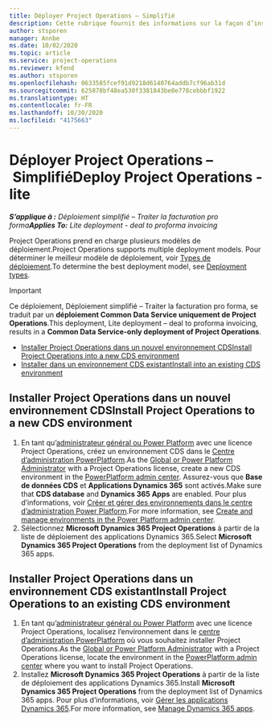```yaml
---
title: Déployer Project Operations – Simplifié
description: Cette rubrique fournit des informations sur la façon d’installer le déploiement simplifié de Project Operations – Traiter la facturation pro forma.
author: stsporen
manager: Annbe
ms.date: 10/02/2020
ms.topic: article
ms.service: project-operations
ms.reviewer: kfend
ms.author: stsporen
ms.openlocfilehash: 0633585fcef91d9218d6140764addb7cf96ab31d
ms.sourcegitcommit: 625878bf48ea530f3381843be0e778cebbbf1922
ms.translationtype: HT
ms.contentlocale: fr-FR
ms.lasthandoff: 10/30/2020
ms.locfileid: "4175663"
---
```

# <a name="deploy-project-operations---lite"></a><span data-ttu-id="e1668-103">Déployer Project Operations – Simplifié</span><span class="sxs-lookup"><span data-stu-id="e1668-103">Deploy Project Operations - lite</span></span>

<span data-ttu-id="e1668-104">_**S’applique à :** Déploiement simplifié – Traiter la facturation pro forma_</span><span class="sxs-lookup"><span data-stu-id="e1668-104">_**Applies To:** Lite deployment - deal to proforma invoicing_</span></span>

<span data-ttu-id="e1668-105">Project Operations prend en charge plusieurs modèles de déploiement.</span><span class="sxs-lookup"><span data-stu-id="e1668-105">Project Operations supports multiple deployment models.</span></span> <span data-ttu-id="e1668-106">Pour déterminer le meilleur modèle de déploiement, voir [Types de déploiement](determine-deployment-type.md).</span><span class="sxs-lookup"><span data-stu-id="e1668-106">To determine the best deployment model, see [Deployment types](determine-deployment-type.md).</span></span>


> [!IMPORTANT]
> <span data-ttu-id="e1668-107">Ce déploiement, Déploiement simplifié – Traiter la facturation pro forma, se traduit par un **déploiement Common Data Service uniquement de Project Operations**.</span><span class="sxs-lookup"><span data-stu-id="e1668-107">This deployment, Lite deployment – deal to proforma invoicing, results in a **Common Data Service-only deployment of Project Operations**.</span></span>

- [<span data-ttu-id="e1668-108">Installer Project Operations dans un nouvel environnement CDS</span><span class="sxs-lookup"><span data-stu-id="e1668-108">Install Project Operations into a new CDS environment</span></span>](#new)
- [<span data-ttu-id="e1668-109">Installer dans un environnement CDS existant</span><span class="sxs-lookup"><span data-stu-id="e1668-109">Install into an existing CDS environment</span></span>](#existing)



## <a name="install-project-operations-to-a-new-cds-environment"></a><a name="new"></a><span data-ttu-id="e1668-110">Installer Project Operations dans un nouvel environnement CDS</span><span class="sxs-lookup"><span data-stu-id="e1668-110">Install Project Operations to a new CDS environment</span></span>

1. <span data-ttu-id="e1668-111">En tant qu’[administrateur général ou Power Platform](https://docs.microsoft.com/power-platform/admin/global-service-administrators-can-administer-without-license) avec une licence Project Operations, créez un environnement CDS dans le [Centre d’administration PowerPlatform](https://admin.powerplatform.com).</span><span class="sxs-lookup"><span data-stu-id="e1668-111">As the [Global or Power Platform Administrator](https://docs.microsoft.com/power-platform/admin/global-service-administrators-can-administer-without-license) with a Project Operations license, create a new CDS environment in the [PowerPlatform admin center](https://admin.powerplatform.com).</span></span> <span data-ttu-id="e1668-112">Assurez-vous que **Base de données CDS** et **Applications Dynamics 365** sont activés.</span><span class="sxs-lookup"><span data-stu-id="e1668-112">Make sure that **CDS database** and **Dynamics 365 Apps** are enabled.</span></span> <span data-ttu-id="e1668-113">Pour plus d’informations, voir [Créer et gérer des environnements dans le centre d’administration Power Platform](https://docs.microsoft.com/power-platform/admin/create-environment#create-an-environment-in-the-power-platform-admin-center).</span><span class="sxs-lookup"><span data-stu-id="e1668-113">For more information, see [Create and manage environments in the Power Platform admin center](https://docs.microsoft.com/power-platform/admin/create-environment#create-an-environment-in-the-power-platform-admin-center).</span></span>
2. <span data-ttu-id="e1668-114">Sélectionnez **Microsoft Dynamics 365 Project Operations** à partir de la liste de déploiement des applications Dynamics 365.</span><span class="sxs-lookup"><span data-stu-id="e1668-114">Select **Microsoft Dynamics 365 Project Operations** from the deployment list of Dynamics 365 apps.</span></span>


## <a name="install-project-operations-to-an-existing-cds-environment"></a><a name="existing"></a><span data-ttu-id="e1668-115">Installer Project Operations dans un environnement CDS existant</span><span class="sxs-lookup"><span data-stu-id="e1668-115">Install Project Operations to an existing CDS environment</span></span>

1. <span data-ttu-id="e1668-116">En tant qu’[administrateur général ou Power Platform](https://docs.microsoft.com/power-platform/admin/global-service-administrators-can-administer-without-license) avec une licence Project Operations, localisez l’environnement dans le [centre d’administration PowerPlatform](https://admin.powerplatform.com) où vous souhaitez installer Project Operations.</span><span class="sxs-lookup"><span data-stu-id="e1668-116">As the [Global or Power Platform Administrator](https://docs.microsoft.com/power-platform/admin/global-service-administrators-can-administer-without-license) with a Project Operations license, locate the environment in the [PowerPlatform admin center](https://admin.powerplatform.com) where you want to install Project Operations.</span></span>
2. <span data-ttu-id="e1668-117">Installez **Microsoft Dynamics 365 Project Operations** à partir de la liste de déploiement des applications Dynamics 365.</span><span class="sxs-lookup"><span data-stu-id="e1668-117">Install **Microsoft Dynamics 365 Project Operations** from the deployment list of Dynamics 365 apps.</span></span> <span data-ttu-id="e1668-118">Pour plus d’informations, voir [Gérer les applications Dynamics 365](https://docs.microsoft.com/power-platform/admin/manage-apps).</span><span class="sxs-lookup"><span data-stu-id="e1668-118">For more information, see [Manage Dynamics 365 apps](https://docs.microsoft.com/power-platform/admin/manage-apps).</span></span>


